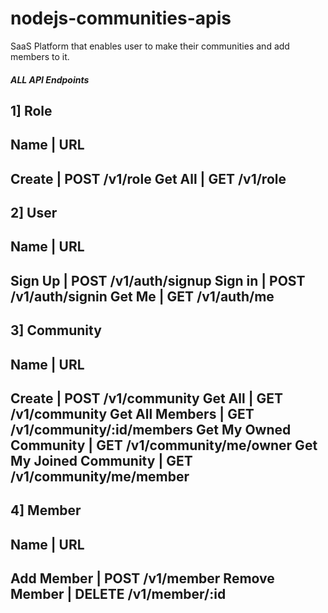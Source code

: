 # nodejs-communities-apis
SaaS Platform that enables user to make their communities and add members to it.

##### ALL API Endpoints ######

1] Role
----------------------------
Name	    |      URL
----------------------------
Create	  |   POST /v1/role
Get All	  |   GET /v1/role
-----------------------------

2] User
-----------------------------------
Name	     |         URL
-----------------------------------
Sign Up	   |    POST /v1/auth/signup
Sign in	   |    POST /v1/auth/signin
Get Me	   |    GET /v1/auth/me
------------------------------------

3] Community
----------------------------------------------------------------
Name        	           |             URL
----------------------------------------------------------------
Create	                 |     POST /v1/community
Get All	                 |     GET /v1/community
Get All Members	         |     GET /v1/community/:id/members
Get My Owned Community	 |     GET /v1/community/me/owner
Get My Joined Community	 |     GET /v1/community/me/member
------------------------------------------------------------------

4] Member
------------------------------------------
Name	         |       URL
------------------------------------------
Add Member	   |  POST /v1/member
Remove Member	 |  DELETE /v1/member/:id
-------------------------------------------

